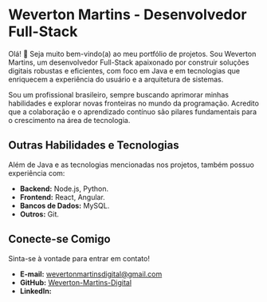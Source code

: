 # Weverton Martins - Desenvolvedor Full-Stack

Olá! 👋 Seja muito bem-vindo(a) ao meu portfólio de projetos. Sou Weverton Martins, um desenvolvedor Full-Stack apaixonado por construir soluções digitais robustas e eficientes, com foco em Java e em tecnologias que enriquecem a experiência do usuário e a arquitetura de sistemas.

Sou um profissional brasileiro, sempre buscando aprimorar minhas habilidades e explorar novas fronteiras no mundo da programação. Acredito que a colaboração e o aprendizado contínuo são pilares fundamentais para o crescimento na área de tecnologia.

## Outras Habilidades e Tecnologias

Além de Java e as tecnologias mencionadas nos projetos, também possuo experiência com:

* **Backend:** Node.js, Python.
* **Frontend:** React, Angular.
* **Bancos de Dados:** MySQL.
* **Outros:** Git.

## Conecte-se Comigo

Sinta-se à vontade para entrar em contato!

* **E-mail:** [wevertonmartinsdigital@gmail.com](mailto:wevertonmartinsdigital@gmail.com)
* **GitHub:** [Weverton-Martins-Digital](https://github.com/Weverton-Martins-Digital)
* **LinkedIn:**